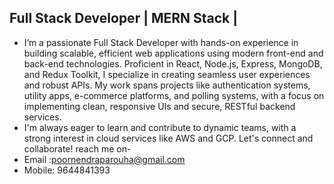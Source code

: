 Full Stack Developer | MERN Stack |
-
- I’m a passionate Full Stack Developer with hands-on experience in building scalable, efficient web applications using modern front-end and back-end technologies. Proficient in React, Node.js, Express, MongoDB, and Redux Toolkit, I specialize in creating seamless user experiences and robust APIs. My work spans projects like authentication systems, utility apps, e-commerce platforms, and polling systems, with a focus on implementing clean, responsive UIs and secure, RESTful backend services.
  <br>
- I'm always eager to learn and contribute to dynamic teams, with a strong interest in cloud services like AWS and GCP. Let's connect and collaborate!
  reach me on-
  <br>
- Email :poornendraparouha@gmail.com
  <br>
- Mobile: 9644841393

<!---
poornendraparouha/poornendraparouha is a ✨ special ✨ repository because its `README.md` (this file) appears on your GitHub profile.
You can click the Preview link to take a look at your changes.
--->
